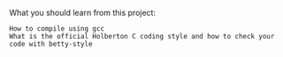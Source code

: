 What you should learn from this project:

    How to compile using gcc
    What is the official Holberton C coding style and how to check your code with betty-style

